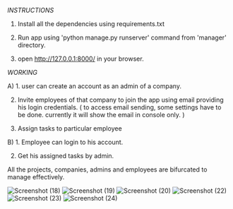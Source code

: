 *INSTRUCTIONS*

1.  Install all the dependencies using requirements.txt

2. Run app using 'python manage.py runserver' command from 'manager' directory.

3. open http://127.0.0.1:8000/ in your browser.


*WORKING*


A)  1. user can create an account as an admin of a company.

   2. Invite employees of that company to join the app using email providing his login credentials. ( to access email sending, some settings have to be done. currently      it will show the email in console only. )
     
   3. Assign tasks to particular employee

B)  1. Employee can login to his account.
     
   2. Get his assigned tasks by admin.


All the projects, companies, admins and employees are bifurcated to manage effectively.

![Screenshot (18)](https://user-images.githubusercontent.com/47058253/130269969-8cefc418-c690-4934-b962-48f8c054ad0f.png)
![Screenshot (19)](https://user-images.githubusercontent.com/47058253/130269990-48c3dba2-2d4a-4eab-81f5-4ce244a0c66e.png)
![Screenshot (20)](https://user-images.githubusercontent.com/47058253/130269987-2707e9cd-bf9c-4f89-85c6-46b51aaed5f7.png)
![Screenshot (22)](https://user-images.githubusercontent.com/47058253/130269985-9d00cc27-3508-4643-9179-e7d017c80c88.png)
![Screenshot (23)](https://user-images.githubusercontent.com/47058253/130269980-9aea370f-6d8c-4e92-913f-091e38eeda2b.png)
![Screenshot (24)](https://user-images.githubusercontent.com/47058253/130269977-70a7f4d7-ba02-4bf0-8991-6b3d1ec627e6.png)



 
 
